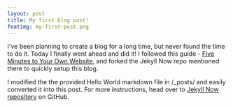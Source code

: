 ```yaml
---
layout: post
title: My first blog post!
featimg: my-first-post.png
---
```


I've been planning to create a blog for a long time, but never found the time to do it. Today I finally went ahead and did it! I followed this guide - [Five Minutes to Your Own Website](https://towardsdatascience.com/five-minutes-to-your-own-website-fd0b43cbd886), and forked the Jekyll Now repo mentioned there to quickly setup this blog.

I modified the the provided Hello World markdown file in /_posts/ and easily converted it into this post. For more instructions, head over to [Jekyll Now repository](https://github.com/barryclark/jekyll-now) on GitHub.
